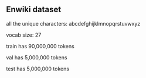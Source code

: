 Enwiki dataset
-----------------

all the unique characters:  abcdefghijklmnopqrstuvwxyz

vocab size: 27

train has 90,000,000 tokens

val has 5,000,000 tokens

test has 5,000,000 tokens